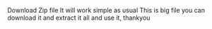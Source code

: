 Download Zip file It will work simple as usual
This is big file you can download it and extract it all and use it,
thankyou

